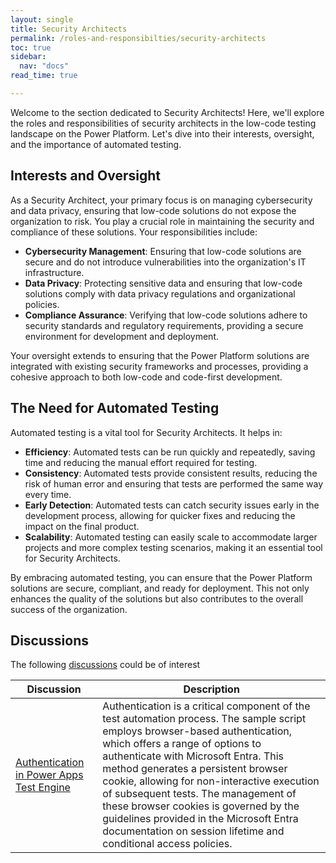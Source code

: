 ```yaml
---
layout: single
title: Security Architects
permalink: /roles-and-responsibilties/security-architects
toc: true
sidebar:
  nav: "docs"
read_time: true

---
```


Welcome to the section dedicated to Security Architects! Here, we'll explore the roles and responsibilities of security architects in the low-code testing landscape on the Power Platform. Let's dive into their interests, oversight, and the importance of automated testing.

## Interests and Oversight

As a Security Architect, your primary focus is on managing cybersecurity and data privacy, ensuring that low-code solutions do not expose the organization to risk. You play a crucial role in maintaining the security and compliance of these solutions. Your responsibilities include:

- **Cybersecurity Management**: Ensuring that low-code solutions are secure and do not introduce vulnerabilities into the organization's IT infrastructure.
- **Data Privacy**: Protecting sensitive data and ensuring that low-code solutions comply with data privacy regulations and organizational policies.
- **Compliance Assurance**: Verifying that low-code solutions adhere to security standards and regulatory requirements, providing a secure environment for development and deployment.

Your oversight extends to ensuring that the Power Platform solutions are integrated with existing security frameworks and processes, providing a cohesive approach to both low-code and code-first development.

## The Need for Automated Testing

Automated testing is a vital tool for Security Architects. It helps in:

- **Efficiency**: Automated tests can be run quickly and repeatedly, saving time and reducing the manual effort required for testing.
- **Consistency**: Automated tests provide consistent results, reducing the risk of human error and ensuring that tests are performed the same way every time.
- **Early Detection**: Automated tests can catch security issues early in the development process, allowing for quicker fixes and reducing the impact on the final product.
- **Scalability**: Automated testing can easily scale to accommodate larger projects and more complex testing scenarios, making it an essential tool for Security Architects.

By embracing automated testing, you can ensure that the Power Platform solutions are secure, compliant, and ready for deployment. This not only enhances the quality of the solutions but also contributes to the overall success of the organization.

## Discussions

The following [discussions](../discussion/) could be of interest

| Discussion | Description |
|------------|-------------|
| [Authentication in Power Apps Test Engine](/powerfuldev-testing/discussion/authentication) | Authentication is a critical component of the test automation process. The sample script employs browser-based authentication, which offers a range of options to authenticate with Microsoft Entra. This method generates a persistent browser cookie, allowing for non-interactive execution of subsequent tests. The management of these browser cookies is governed by the guidelines provided in the Microsoft Entra documentation on session lifetime and conditional access policies. |[Link](https://github.com/Grant-Archibald-MS/powerfuldev-testing/issues/8)
